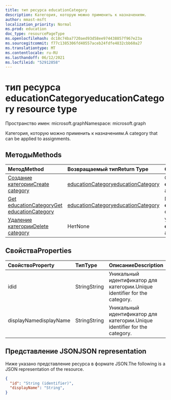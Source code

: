 ```yaml
---
title: тип ресурса educationCategory
description: Категория, которую можно применить к назначениям.
author: mmast-msft
localization_priority: Normal
ms.prod: education
doc_type: resourcePageType
ms.openlocfilehash: dc18c74ba7720aed93d58ee974438857f967e23a
ms.sourcegitcommit: f77c1385306fd40557aceb24fdfe4832cbb60a27
ms.translationtype: MT
ms.contentlocale: ru-RU
ms.lasthandoff: 06/12/2021
ms.locfileid: "52912858"
---
```

# <a name="educationcategory-resource-type"></a><span data-ttu-id="68231-103">тип ресурса educationCategory</span><span class="sxs-lookup"><span data-stu-id="68231-103">educationCategory resource type</span></span>

<span data-ttu-id="68231-104">Пространство имен: microsoft.graph</span><span class="sxs-lookup"><span data-stu-id="68231-104">Namespace: microsoft.graph</span></span>

<span data-ttu-id="68231-105">Категория, которую можно применить к назначениям.</span><span class="sxs-lookup"><span data-stu-id="68231-105">A category that can be applied to assignments.</span></span>


## <a name="methods"></a><span data-ttu-id="68231-106">Методы</span><span class="sxs-lookup"><span data-stu-id="68231-106">Methods</span></span>

| <span data-ttu-id="68231-107">Метод</span><span class="sxs-lookup"><span data-stu-id="68231-107">Method</span></span>           | <span data-ttu-id="68231-108">Возвращаемый тип</span><span class="sxs-lookup"><span data-stu-id="68231-108">Return Type</span></span>    |<span data-ttu-id="68231-109">Описание</span><span class="sxs-lookup"><span data-stu-id="68231-109">Description</span></span>|
|:---------------|:--------|:----------|
|[<span data-ttu-id="68231-110">Создание категории</span><span class="sxs-lookup"><span data-stu-id="68231-110">Create category</span></span>](../api/educationclass-post-category.md) | [<span data-ttu-id="68231-111">educationCategory</span><span class="sxs-lookup"><span data-stu-id="68231-111">educationCategory</span></span>](educationcategory.md) | <span data-ttu-id="68231-112">Создание нового **образованияCategory**.</span><span class="sxs-lookup"><span data-stu-id="68231-112">Create a new **educationCategory**.</span></span>|
|[<span data-ttu-id="68231-113">Get educationCategory</span><span class="sxs-lookup"><span data-stu-id="68231-113">Get educationCategory</span></span>](../api/educationcategory-get.md) | [<span data-ttu-id="68231-114">educationCategory</span><span class="sxs-lookup"><span data-stu-id="68231-114">educationCategory</span></span>](educationcategory.md) | <span data-ttu-id="68231-115">Получите существующее **educationCategory**.</span><span class="sxs-lookup"><span data-stu-id="68231-115">Get an existing **educationCategory**.</span></span>|
|[<span data-ttu-id="68231-116">Удаление категории</span><span class="sxs-lookup"><span data-stu-id="68231-116">Delete category</span></span>](../api/educationcategory-delete.md) | <span data-ttu-id="68231-117">Нет</span><span class="sxs-lookup"><span data-stu-id="68231-117">None</span></span> | <span data-ttu-id="68231-118">Удалить **educationCategory**.</span><span class="sxs-lookup"><span data-stu-id="68231-118">Remove an **educationCategory**.</span></span>|


## <a name="properties"></a><span data-ttu-id="68231-119">Свойства</span><span class="sxs-lookup"><span data-stu-id="68231-119">Properties</span></span>
| <span data-ttu-id="68231-120">Свойство</span><span class="sxs-lookup"><span data-stu-id="68231-120">Property</span></span>     | <span data-ttu-id="68231-121">Тип</span><span class="sxs-lookup"><span data-stu-id="68231-121">Type</span></span>   |<span data-ttu-id="68231-122">Описание</span><span class="sxs-lookup"><span data-stu-id="68231-122">Description</span></span>|
|:---------------|:--------|:----------|
|<span data-ttu-id="68231-123">id</span><span class="sxs-lookup"><span data-stu-id="68231-123">id</span></span>|<span data-ttu-id="68231-124">String</span><span class="sxs-lookup"><span data-stu-id="68231-124">String</span></span>|<span data-ttu-id="68231-125">Уникальный идентификатор для категории.</span><span class="sxs-lookup"><span data-stu-id="68231-125">Unique identifier for the category.</span></span>|
|<span data-ttu-id="68231-126">displayName</span><span class="sxs-lookup"><span data-stu-id="68231-126">displayName</span></span>|<span data-ttu-id="68231-127">String</span><span class="sxs-lookup"><span data-stu-id="68231-127">String</span></span>|<span data-ttu-id="68231-128">Уникальный идентификатор для категории.</span><span class="sxs-lookup"><span data-stu-id="68231-128">Unique identifier for the category.</span></span>|

## <a name="json-representation"></a><span data-ttu-id="68231-129">Представление JSON</span><span class="sxs-lookup"><span data-stu-id="68231-129">JSON representation</span></span>

<span data-ttu-id="68231-130">Ниже указано представление ресурса в формате JSON.</span><span class="sxs-lookup"><span data-stu-id="68231-130">The following is a JSON representation of the resource.</span></span>

<!-- {
  "blockType": "resource",
  "optionalProperties": [

  ],
  "@odata.type": "microsoft.graph.educationCategory"
}-->

```json
{
  "id": "String (identifier)",
  "displayName": "String",
}

```

<!-- uuid: 8fcb5dbc-d5aa-4681-8e31-b001d5168d79
2015-10-25 14:57:30 UTC -->
<!--
{
  "type": "#page.annotation",
  "description": "educationCategory resource",
  "keywords": "",
  "section": "documentation",
  "tocPath": "",
  "suppressions": []
}
-->


